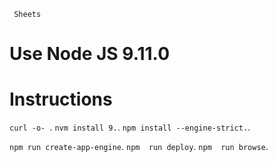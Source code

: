 `` Sheets``
# Use Node JS 9.11.0
# Instructions
``curl -o- ``.
``nvm install 9.``.
``npm install --engine-strict.``.

``npm run create-app-engine``.
``npm  run deploy``.
``npm  run browse``.

